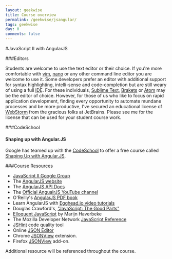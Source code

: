 ```yaml
---
layout: geekwise
title: Course overview
permalink: /geekwise/jsangular/
tags: geekwise
day: 0
comments: false
---
```


#JavaScript II with AngularJS

###Editors

Students are welcome to use the text editor or their choice. If you're more comfortable with [vim](http://www.vim.org/), [nano](http://www.nano-editor.org/) or any other command line editor you are welcome to use it. Some developers prefer an editor with additional support for syntax highlighting, intelli-sense and code-completion but are still weary of using a full <abbr title="Integrated Development Environment">IDE</abbr>. For these individuals, [Sublime Text](http://www.sublimetext.com/), [Brakets](http://brackets.io/) or [Atom](https://atom.io/) may be the editor of choice. However, for those of us who like to focus on rapid application development, finding every opportunity to automate mundane processes and be more productive, I've secured an educational license of [WebStorm](http://www.jetbrains.com/webstorm/) from the gracious folks at JetBrains. Please see me for the license that can be used for your student course work.

###CodeSchool

<div class="alert alert-info">
    <h4>Shaping up with Angular.JS</h4>
    <p>Google has teamed up with the <a href="http://codeschool.com" target="_blank">CodeSchool</a> to offer a free course called <a href="https://www.codeschool.com/courses/shaping-up-with-angular-js" target="_blank">Shaping Up with Angular.JS</a>.</p>
</div>

###Course Resources

<ul>
    <li><a href="https://groups.google.com/forum/#!forum/gw-javascript-ii" target="_blank">JavaScript II Google Group</a></li>
    <li>The <a href="http://angularjs.org">AngularJS website</a></li>
    <li>The <a href="https://docs.angularjs.org/api">AngularJS API Docs</a></li>
    <li>The <a href="https://www.youtube.com/channel/UCbn1OgGei-DV7aSRo_HaAiw">Official AngualrJS YouTube channel</a></li>
    <li>O'Reilly's <a href="http://it-ebooks.info/book/2076/">AngularJS PDF book</a></li>
    <li>Learn AngularJS with <a href="https://egghead.io/">Egghead.io video tutorials</a></li>
    <li>Douglas Crawford's, <a href="http://it-ebooks.info/book/274/">"JavaScript: The Good Parts"</a></li>
    <li><a href="http://eloquentjavascript.net/">Elloquent JavaScript</a> by Marijn Haverbeke</li>
    <li>The Mozilla Developer Network <a href="https://developer.mozilla.org/en-US/docs/Web/JavaScript">JavaScript Reference</a></li>
    <li><a href="http://www.jshint.com/">JSHint</a> code quality tool</li>
    <li>Online <a href="http://www.jsoneditoronline.org/">JSON Editor</a></li>
    <li>Chrome <a href="https://chrome.google.com/webstore/detail/jsonview/chklaanhfefbnpoihckbnefhakgolnmc?hl=en">JSONView</a> extension.</li>
    <li>Firefox <a href="https://addons.mozilla.org/en-us/firefox/addon/jsonview/">JSONView</a> add-on.</li>
</ul>

Additional resource will be referenced throughout the course.
